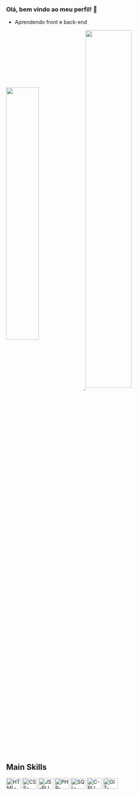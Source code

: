 ### Olá, bem vindo ao meu perfil! 👋

* Aprendendo front e back-end

<a href="https://github.com/PLeonLopes">
  <img width="42%" align="center" src="https://github-readme-stats.vercel.app/api?username=PLeonLopes&theme=radical"/>
</a>
<a href="https://github.com/PLeonLopes">
  <img width="50%" align="center" src="https://github-readme-stats.vercel.app/api/top-langs?username=PLeonLopes&layout=compact&langs_count=8&theme=radical"/>
</a>

<div style="display: inline_block"><br>
  <h2>Main Skills</h2>
  <img align="center" alt="HTML-PLL" title="HTML-PLL" height="30" width="40" src="https://cdn.jsdelivr.net/gh/devicons/devicon/icons/html5/html5-original.svg"/>
  <img align="center" alt="CSS-PLL" title="CSS-PLL" height="30" width="40" src="https://cdn.jsdelivr.net/gh/devicons/devicon/icons/css3/css3-original.svg" />
  <img align="center" alt="JS-PLL" title="CSS-PLL" height="30" width="40" src="https://cdn.jsdelivr.net/gh/devicons/devicon/icons/javascript/javascript-original.svg" />
  <img align="center" alt="PHP-PLL" title="PHP-PLL" height="30" width="40" src="https://cdn.jsdelivr.net/gh/devicons/devicon/icons/php/php-original.svg" />
  <img align="center" alt="SQL-PLL" title="SQL-PLL" height="30" width="40" src="https://cdn.jsdelivr.net/gh/devicons/devicon/icons/python/python-original.svg" />
  <img align="center" alt="C-PLL" title="C-PLL" height="30" width="40" src="https://cdn.jsdelivr.net/gh/devicons/devicon/icons/c/c-original.svg"/>
  <img align="center" alt="GIT-PLL" title="GIT-PLL" height="30" width="40" src="https://cdn.jsdelivr.net/gh/devicons/devicon/icons/git/git-original.svg" />  
</div>

